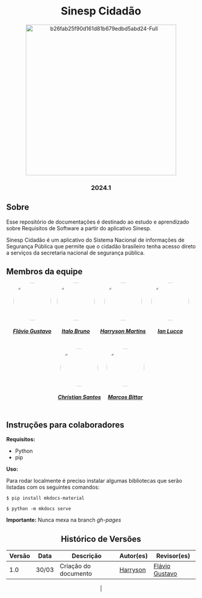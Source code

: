 <h1 align="center"> Sinesp Cidadão</h1>
<p align="center">

  <img width="400" alt="b26fab25f90d161d81b679edbd5abd24-Full" src="../assets/Logos/Logo_sinesp.png">

</p>
<h3 align="center"> 2024.1 </h3>

## Sobre

Esse repositório de documentações é destinado ao estudo e aprendizado sobre Requisitos de Software a partir do aplicativo Sinesp.

Sinesp Cidadão é um aplicativo do Sistema Nacional de informações de Segurança Pública que permite que o cidadão brasileiro tenha acesso direto a serviços da secretaria nacional de segurança pública.

## Membros da equipe


<center>

<div style="display: flex; flex-direction: row; gap: 15px; flex-wrap: wrap; justify-content: center;" >
    <div>
        <a href="https://github.com/flavioovatsug">
                <img style="border-radius: 50%;"         src="https://github.com/flavioovatsug.png" width="100px;"/>
                <h5 class="text-center">Flávio Gustavo</h5>
        </a>
    </div>
    <div>
        <a href="https://github.com/ItaloBrunoM">
                <img style="border-radius: 50%;"         src="https://github.com/ItaloBrunoM.png" width="100px;"/>
                <h5 class="text-center">Italo Bruno</h5>
        </a>
    </div>
    <div>
        <a href="https://github.com/harry-cmartin">
                <img style="border-radius: 50%;"         src="https://github.com/harry-cmartin.png" width="100px;"/>
                <h5 class="text-center">Harryson Martins</h5>
        </a>
    </div>
    <div>
        <a href="https://github.com/IanLucca12">
                <img style="border-radius: 50%;"         src="https://github.com/IanLucca12.png" width="100px;"/>
                <h5 class="text-center">Ian Lucca</h5>
        </a>
    </div>
    <div>
        <a href="https://github.com/crstyhs">
                <img style="border-radius: 50%;"         src="https://cdn.discordapp.com/attachments/532752424947941387/1224134716316323910/Imagem_do_WhatsApp_de_2024-03-31_as_20.11.47_cfee0ee2.jpg?ex=661c634b&is=6609ee4b&hm=052455c755d0c9622bef34f5b058436c78931ed895a692f292f53d95b77a8684&" width="100px;"/>
                <h5 class="text-center">Christian Santos</h5>
        </a>
    </div>
    <div>
        <a href="https://github.com/Bittarx">
                <img style="border-radius: 50%;"         src="https://github.com/Bittarx.png" width="100px;"/>
                <h5 class="text-center">Marcos Bittar</h5>
        </a>
    </div>
</div>
    
</center>



## Instruções para colaboradores

**Requisitos:**

- Python
- pip

**Uso:**

Para rodar localmente é preciso instalar algumas bibliotecas que serão listadas com os seguintes comandos:

```terminal
$ pip install mkdocs-material
```
```terminal
$ python -m mkdocs serve
```

**Importante:** Nunca mexa na branch *gh-pages*

<center>


## Histórico de Versões

| Versão |    Data    | Descrição                                 | Autor(es)                                       | Revisor(es)                                    |
| ------ | :--------: | ----------------------------------------- | ----------------------------------------------- | ---------------------------------------------- |
| 1.0    | 30/03 | Criação do documento                        | [Harryson](https://github.com/harry-cmartin) | [Flávio Gustavo](https://github.com/flavioovatsug)      |
|

</center>
